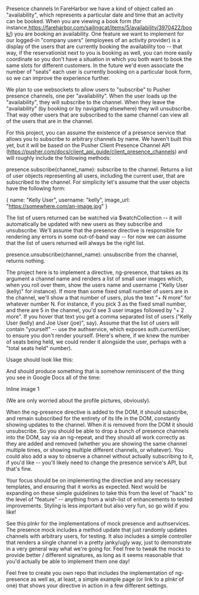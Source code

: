 Presence channels
In FareHarbor we have a kind of object called an "availability", which represents a particular date and time that an activity can be booked. When you are viewing a book form (for instance,https://fareharbor.com/sailingcat/items/5/availability/3970422/book/) you are booking an availability. One feature we want to implement for our logged-in "company users" (employees of an activity provider) is a display of the users that are currently booking the availability too -- that way, if the reservationist next to you is booking as well, you can more easily coordinate so you don't have a situation in which you both want to book the same slots for different customers. In the future we'd even associate the number of "seats" each user is currently booking on a particular book form, so we can improve the experience further.

We plan to use websockets to allow users to "subscribe" to Pusher presence channels, one per "availability". When the user loads up the "availability", they will subscribe to the channel. When they leave the "availability" (by booking or by navigating elsewhere) they will unsubscribe. That way other users that are subscribed to the same channel can view all of the users that are in the channel.

For this project, you can assume the existence of a presence service that allows you to subscribe to arbitrary channels by name. We haven't built this yet, but it will be based on the Pusher Client Presence Channel API (https://pusher.com/docs/client_api_guide/client_presence_channels) and will roughly include the following methods:

presence.subscribe(channel_name): subscribe to the channel. Returns a list of user objects representing all users, including the current user, that are subscribed to the channel. For simplicity let's assume that the user objects have the following form:

{
  name: "Kelly User",
  username: "kelly",
  image_url: "https://somewhere.com/an-image.jpg"
}

The list of users returned can be watched via $watchCollection -- it will automatically be updated with new users as they subscribe and unsubscribe. We'll assume that the presence directive is responsible for rendering any errors in some out-of-band way -- for now we can assume that the list of users returned will always be the right list.

presence.unsubscribe(channel_name): unsubscribe from the channel, returns nothing.

The project here is to implement a directive, ng-presence, that takes as its argument a channel name and renders a list of small user images which, when you roll over them, show the users name and username ("Kelly User (kelly)" for instance). If more than some fixed small number of users are in the channel, we'll show a that number of users, plus the text "+ N more" for whatever number N. For instance, if you pick 3 as the fixed small number, and there are 5 in the channel, you'd see 3 user images followed by "+ 2 more". If you hover that text you get a comma separated list of users ("Kelly User (kelly) and Joe User (joe)", say). Assume that the list of users will contain "yourself" -- use the authservice, which exposes auth.currentUser, to ensure you don't render yourself. (Here's where, if we knew the number of seats being held, we could render it alongside the user, perhaps with a "total seats held" number).

Usage should look like this:

<div ng-presence="someObject.someChannelName"></div>
And should produce something that is somehow reminiscent of the thing you see in Google Docs all of the time:

Inline image 1

(We are only worried about the profile pictures, obviously).

When the ng-presence directive is added to the DOM, it should subscribe, and remain subscribed for the entirety of its life in the DOM, constantly showing updates to the channel. When it is removed from the DOM it should unsubscribe. So you should be able to drop a bunch of presence channels into the DOM, say via an ng-repeat, and they should all work correctly as they are added and removed (whether you are showing the same channel multiple times, or showing multiple different channels, or whatever). You could also add a way to observe a channel without actually subscribing to it, if you'd like -- you'll likely need to change the presence service's API, but that's fine.

Your focus should be on implementing the directive and any necessary templates, and ensuring that it works as expected. Next would be expanding on these simple guidelines to take this from the level of "hack" to the level of "feature" -- anything from a wish-list of enhancements to tested improvements. Styling is less important but also very fun, so go wild if you like!

See this plnkr for the implementations of mock presence and authservices. The presence mock includes a method update that just randomly updates channels with arbitrary users, for testing. It also includes a simple controller that renders a single channel in a pretty janky/ugly way, just to demonstrate in a very general way what we're going for.  Feel free to tweak the mocks to provide better / different signatures, as long as it seems reasonable that you'd actually be able to implement them one day!

Feel free to create you own repo that includes the implementation of ng-presence as well as, at least, a simple example page (or link to a plnkr of one) that shows your directive in action in a few different settings.

